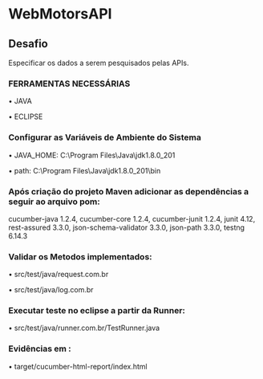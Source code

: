 # WebMotorsAPI

## Desafio
Especificar os dados a serem pesquisados pelas APIs.

### FERRAMENTAS NECESSÁRIAS
• JAVA

• ECLIPSE


### Configurar as Variáveis de Ambiente do Sistema
• JAVA_HOME: C:\Program Files\Java\jdk1.8.0_201

• path: C:\Program Files\Java\jdk1.8.0_201\bin

### Após criação do projeto Maven adicionar as dependências a seguir ao arquivo pom:
cucumber-java 1.2.4, cucumber-core 1.2.4, cucumber-junit 1.2.4, junit 4.12, rest-assured 3.3.0, json-schema-validator 3.3.0, json-path 3.3.0, testng 6.14.3

### Validar os Metodos implementados:
• src/test/java/request.com.br

• src/test/java/log.com.br

### Executar teste no eclipse a partir da Runner:
• src/test/java/runner.com.br/TestRunner.java

### Evidências em :
• target/cucumber-html-report/index.html
